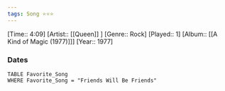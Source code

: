 ```yaml
---
tags: Song ⭐⭐⭐ 
---
```

[Time:: 4:09]
[Artist:: [[Queen]] ]
[Genre:: Rock]
[Played:: 1]
[Album:: [[A Kind of Magic (1977)]]]
[Year:: 1977]
### Dates
````dataview
TABLE Favorite_Song
WHERE Favorite_Song = "Friends Will Be Friends"
````